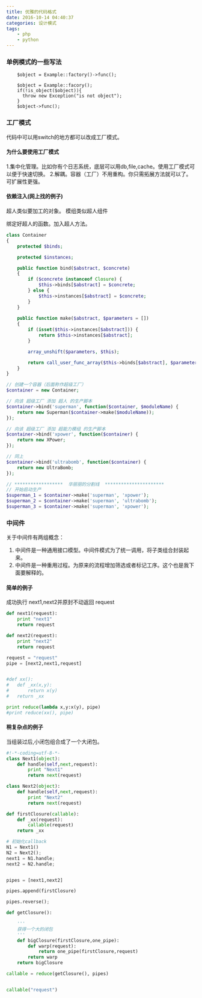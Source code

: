```yaml
---
title: 优雅的代码格式
date: 2016-10-14 04:40:37
categories: 设计模式
tags:
    - php
    - python
---
```


### 单例模式的一些写法

```
    $object = Example::factory()->func();
```

```
    $object = Example::facory();
    if(!is_object($object)){
      throw new Exception("is not object");
    }
    $object->func();
```

### 工厂模式

代码中可以用switch的地方都可以改成工厂模式。

#### 为什么要使用工厂模式
1.集中化管理。比如你有个日志系统，底层可以用db,file,cache。使用工厂模式可以便于快速切换。
2.解耦。容器（工厂）不用重构。你只需拓展方法就可以了。可扩展性更强。

#### 依赖注入(网上找的例子)

超人类似要加工的对象。
模组类似超人组件

绑定好超人的函数。加入超人方法。


```php
class Container
{
    protected $binds;

    protected $instances;

    public function bind($abstract, $concrete)
    {
        if ($concrete instanceof Closure) {
            $this->binds[$abstract] = $concrete;
        } else {
            $this->instances[$abstract] = $concrete;
        }
    }
    
    public function make($abstract, $parameters = [])
    {
        if (isset($this->instances[$abstract])) {
            return $this->instances[$abstract];
        }

        array_unshift($parameters, $this);

        return call_user_func_array($this->binds[$abstract], $parameters);
    }
}
```

```php
// 创建一个容器（后面称作超级工厂）
$container = new Container;

// 向该 超级工厂 添加 超人 的生产脚本  
$container->bind('superman', function($container, $moduleName) {
    return new Superman($container->make($moduleName));
});

// 向该 超级工厂 添加 超能力模组 的生产脚本
$container->bind('xpower', function($container) {
    return new XPower;
});

// 同上
$container->bind('ultrabomb', function($container) {
    return new UltraBomb;
});

// ******************  华丽丽的分割线  **********************
// 开始启动生产
$superman_1 = $container->make('superman', 'xpower');
$superman_2 = $container->make('superman', 'ultrabomb');
$superman_3 = $container->make('superman', 'xpower');
```

### 中间件
关于中间件有两组概念：
1. 中间件是一种通用接口模型。中间件模式为了统一调用，将子类组合封装起来。
2. 中间件是一种重用过程。为原来的流程增加筛选或者标记工序。这个也是我下面要解释的。

#### 简单的例子
成功执行 next1,next2并原封不动返回 request
```python
def next1(request):
	print "next1"
	return request

def next2(request):
	print "next2"
	return request

request = "request"
pipe = [next2,next1,request]


#def xx():
#	def _xx(x,y):
#		return x(y)
#	return _xx

print reduce(lambda x,y:x(y), pipe)
#print reduce(xx(), pipe)

```


#### 稍复杂点的例子
当组装过后,小闭包组合成了一个大闭包。
```python
#!-*-coding=utf-8-*-
class Next1(object):
	def handle(self,next,request):
		print "Next1"
		return next(request)

class Next2(object):
	def handle(self,next,request):
		print "Next2"
		return next(request)

def firstClosure(callable):
	def _xx(request):
		callable(request)
	return _xx

# 初始化callback
N1 = Next1()
N2 = Next2();
next1 = N1.handle;
next2 = N2.handle;


pipes = [next1,next2]

pipes.append(firstClosure)

pipes.reverse();

def getClosure():

	'''
	获得一个大的闭包
	'''
	def bigClosure(firstClosure,one_pipe):
		def warp(request):
			return one_pipe(firstClosure,request)
		return warp
	return bigClosure

callable = reduce(getClosure(), pipes)


callable("request")

```